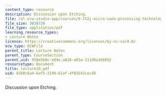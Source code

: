 ```yaml
---
content_type: resource
description: Discussion upon Etching.
file: /ol-ocw-studio-app/courses/6-152j-micro-nano-processing-technology-fall-2005/83b8c6a46af5214061af4f03542cec40_lecture16.pdf
file_size: 3638728
file_type: application/pdf
learning_resource_types:
- Lecture Notes
license: https://creativecommons.org/licenses/by-nc-sa/4.0/
ocw_type: OCWFile
parent_title: Lecture Notes
parent_type: CourseSection
parent_uid: 950e560c-e84e-a828-a85a-111d9a360052
resourcetype: Document
title: lecture16.pdf
uid: 83b8c6a4-6af5-2140-61af-4f03542cec40
---
```

Discussion upon Etching.